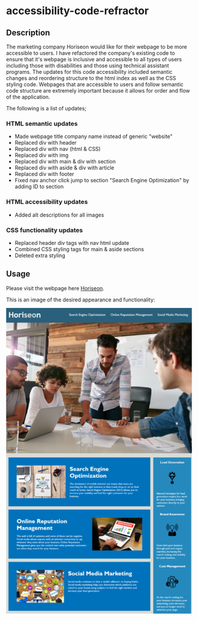 # accessibility-code-refractor

## Description

The marketing company Horiseon would like for their webpage to be more accessible to users. I have refactored the company's existing code to ensure that it's webpage is inclusive and accessible to all types of users including those with disabilities and those using technical assistant programs. The updates for this code accessibility included semantic changes and reordering structure to the html index as well as the CSS styling code. Webpages that are accessible to users and follow semantic code structure are extremely important because it allows for order and flow of the application.

The following is a list of updates;

### HTML semantic updates

- Made webpage title company name instead of generic "website"
- Replaced div with header
- Replaced div with nav (html & CSS)
- Replaced div with img
- Replaced div with main & div with section
- Replaced div with aside & div with article
- Replaced div with footer
- Fixed nav anchor click jump to section "Search Engine Optimization" by adding ID to section

### HTML accessibility updates

- Added alt descriptions for all images

### CSS functionality updates

- Replaced header div tags with nav html update
- Combined CSS styling tags for main & aside sections
- Deleted extra styling

## Usage

Please visit the webpage here [Horiseon](https://ericalorrainemitchell.github.io/accessibility-code-refractor/).

This is an image of the desired appearance and functionality:

![WebpageScreenshot](./assets/images/horiseon-webpage.PNG)
